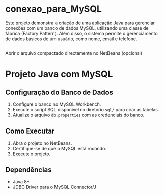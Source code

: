 # conexao_para_MySQL
Este projeto demonstra a criação de uma aplicação Java para gerenciar conexões com um banco de dados MySQL, utilizando uma classe de fábrica (Factory Pattern). Além disso, o sistema permite o gerenciamento de dados básicos de um usuário, como nome, email e telefone.
##
Abrir o arquivo compactado directamente no NetBeans (opcional)
# Projeto Java com MySQL

## Configuração do Banco de Dados
1. Configure o banco no MySQL Workbench.
2. Execute o script SQL disponível no diretório `sql/` para criar as tabelas.
3. Atualize o arquivo `db.properties` com as credenciais do banco.

## Como Executar
1. Abra o projeto no NetBeans.
2. Certifique-se de que o MySQL está rodando.
3. Execute o projeto.

## Dependências
- Java 8+
- JDBC Driver para o MySQL Connector/J

